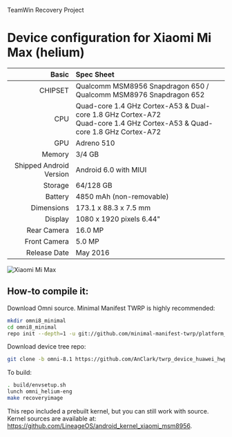 TeamWin Recovery Project

Device configuration for Xiaomi Mi Max (helium)
=====================================

Basic   | Spec Sheet
-------:|:-------------------------
CHIPSET | Qualcomm MSM8956 Snapdragon 650 / Qualcomm MSM8976 Snapdragon 652
CPU     | Quad-core 1.4 GHz Cortex-A53 & Dual-core 1.8 GHz Cortex-A72 <br/> Quad-core 1.4 GHz Cortex-A53 & Quad-core 1.8 GHz Cortex-A72
GPU     | Adreno 510
Memory  | 3/4 GB
Shipped Android Version | Android 6.0 with MIUI
Storage | 64/128 GB
Battery | 4850 mAh (non-removable)
Dimensions | 173.1 x 88.3 x 7.5 mm
Display | 1080 x 1920 pixels 6.44"
Rear Camera  | 16.0 MP
Front Camera | 5.0 MP
Release Date | May 2016

![Xiaomi Mi Max](http://cdn2.gsmarena.com/vv/pics/xiaomi/xiaomi-mi-max--1.jpg "Xiaomi Mi Max")

## How-to compile it:

Download Omni source. Minimal Manifest TWRP is highly recommended:

```bash
mkdir omni8_minimal
cd omni8_minimal
repo init --depth=1 -u git://github.com/minimal-manifest-twrp/platform_manifest_twrp_omni.git -b twrp-8.1 --no-clone-bundle
```

Download device tree repo:

```bash
git clone -b omni-8.1 https://github.com/AnClark/twrp_device_huawei_hwp6_u06.git device/xiaomi/helium
```

To build:

```sh
. build/envsetup.sh
lunch omni_helium-eng
make recoveryimage
```

This repo included a prebuilt kernel, but you can still work with source. Kernel sources are available at: <https://github.com/LineageOS/android_kernel_xiaomi_msm8956>. 
